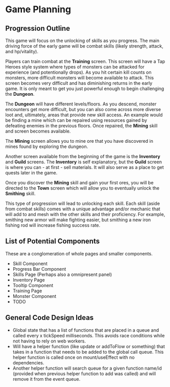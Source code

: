 # Game Planning

## Progression Outline

This game will focus on the unlocking of skills as you progress. The main driving force of the early game will be combat skills (likely strength, attack, and hp/vitality).

Players can train combat at the **Training** screen. This screen will have a Tap Heroes style system where types of monsters can be attacked for experience (and potentionally drops). As you hit certain kill counts on monsters, more difficult monsters will become available to attack. This screen becomes very difficult and has diminishing returns in the early game. It is only meant to get you just powerful enough to begin challenging the **Dungeon**.

The **Dungeon** will have different levels/floors. As you descend, monster encounters get more difficult, but you can also come across more diverse loot and, ultimately, areas that provide new skill access. An example would be finding a mine which can be repaired using resources gained by defeating enemies in the previous floors. Once repaired, the **Mining** skill and screen becomes available.

The **Mining** screen allows you to mine ore that you have discovered in mines found by exploring the dungeon.

Another screen available from the beginning of the game is the **Inventory** and **Guild** screens. The **Inventory** is self explanatory, but the **Guild** screen is where you can - at first - sell materials. It will also serve as a place to get quests later in the game.

Once you discover the **Mining** skill and gain your first ores, you will be directed to the **Town** screen which will allow you to eventually unlock the **Smithing** skill.

This type of progression will lead to unlocking each skill. Each skill (aside from combat skills) comes with a unique advantage and/or mechanic that will add to and mesh with the other skills and their proficiency. For example, smithing new armor will make fighting easier, but smithing a new iron fishing rod will increase fishing success rate.

## List of Potential Components

These are a conglomeration of whole pages and smaller components.

-   Skill Component
-   Progress Bar Component
-   Skills Page (Perhaps also a omnipresent panel)
-   Inventory Page
-   Tooltip Component
-   Training Page
-   Monster Component
-   TODO

## General Code Design Ideas

-   Global state that has a list of functions that are placed in a queue and called every x tickSpeed milliseconds. This avoids race conditions while not having to rely on web workers.
-   Will have a helper function (like update or addToFlow or something) that takes in a function that needs to be added to the global call queue. This helper function is called once on mount/useEffect with no dependencies.
-   Another helper function will search queue for a given function name/id (provided when previous helper function to add was called) and will remove it from the event queue.
